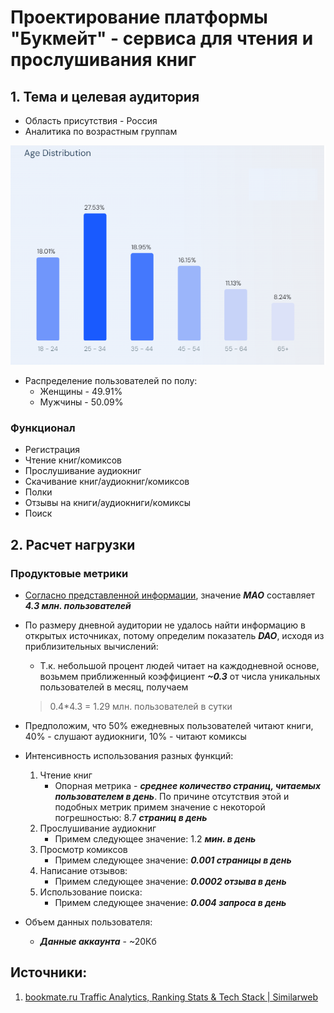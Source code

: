 # Проектирование платформы "Букмейт" - сервиса для чтения и прослушивания книг

## 1. Тема и целевая аудитория

- Область присутствия - Россия
- Аналитика по возрастным группам

![age_distribution](assets/age_dist.png)

- Распределение пользователей по полу:
    - Женщины - 49.91%
    - Мужчины - 50.09%

### Функционал

- Регистрация
- Чтение книг/комиксов
- Прослушивание аудиокниг
- Скачивание книг/аудиокниг/комиксов
- Полки
- Отзывы на книги/аудиокниги/комиксы
- Поиск

## 2. Расчет нагрузки

### Продуктовые метрики

- [Согласно представленной информации](https://www.similarweb.com/website/bookmate.ru/#demographics), значение ***MAO*** составляет ***4.3 млн. пользователей***
- По размеру дневной аудитории не удалось найти информацию в открытых источниках, потому определим показатель ***DAO***, исходя из приблизительных вычислений:
    - Т.к. небольшой процент людей читает на каждодневной основе, возьмем приближенный коэффициент ***~0.3*** от числа уникальных пользователей в месяц, получаем

    
    > 0.4*4.3 = 1.29 млн. пользователей в сутки
    > 
- Предположим, что 50% ежедневных пользователей читают книги, 40% - слушают аудиокниги, 10% - читают комиксы
- Интенсивность использования разных функций:
    1. Чтение книг
        - Опорная метрика - ***среднее количество страниц, читаемых пользователем в день***. По причине отсутствия этой и подобных метрик примем значение с некоторой погрешностью: 8.7 ***страниц в день***
    2. Прослушивание аудиокниг
        - Примем следующее значение: 1.2 ***мин. в день***
    3. Просмотр комиксов
        - Примем следующее значение: ***0.001 страницы в день***
    4. Написание отзывов:
        - Примем следующее значение: ***0.0002 отзыва в день***
    5. Использование поиска:
        - Примем следующее значение: ***0.004 запроса в день***

- Объем данных пользователя:
    - ***Данные аккаунта*** - ~20Кб

## Источники:

1. [bookmate.ru Traffic Analytics, Ranking Stats & Tech Stack | Similarweb](https://www.similarweb.com/website/bookmate.ru/#demographics)
